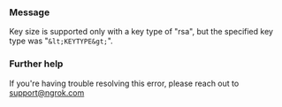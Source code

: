 
### Message
Key size is supported only with a key type of "rsa", but the specified key type was "`&lt;KEYTYPE&gt;`".

### Further help
If you're having trouble resolving this error, please reach out to [support@ngrok.com](mailto:support@ngrok.com?subject=Help%20with%20ERR_NGROK_1940)

